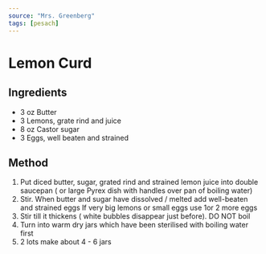 ```yaml
---
source: "Mrs. Greenberg"
tags: [pesach]
---
```


# Lemon Curd

## Ingredients

- 3 oz Butter
- 3 Lemons, grate rind and juice
- 8 oz Castor sugar
- 3 Eggs, well beaten and strained

## Method

1. Put diced butter, sugar, grated rind and strained lemon juice into double saucepan ( or large Pyrex dish with handles over pan of boiling water)
2. Stir. When butter and sugar have dissolved / melted add well-beaten and strained eggs If very big lemons or small eggs use 1or 2 more eggs
3. Stir till it thickens ( white bubbles disappear just before). DO NOT boil
4. Turn into warm dry jars which have been sterilised with boiling water first
5. 2 lots make about 4 - 6 jars